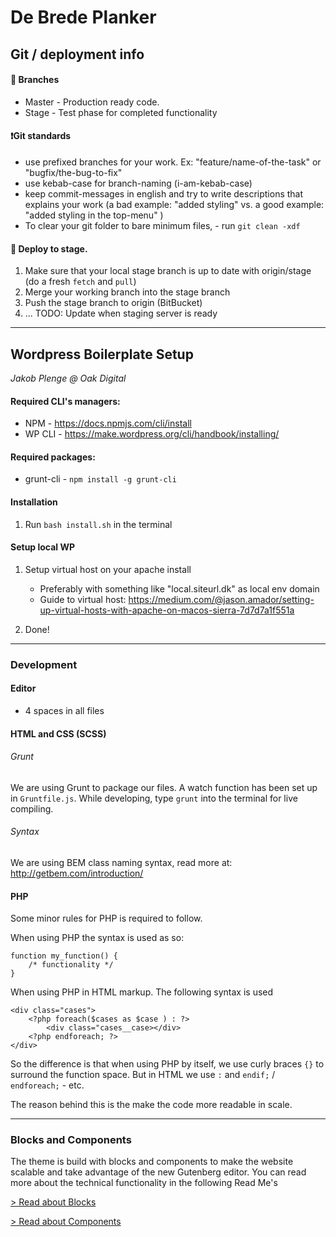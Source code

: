 # De Brede Planker

## Git / deployment info

#### 🌱  Branches
- Master - Production ready code.
- Stage - Test phase for completed functionality

#### ❗️Git standards
- use prefixed branches for your work. Ex: "feature/name-of-the-task" or "bugfix/the-bug-to-fix" 
- use kebab-case for branch-naming (i-am-kebab-case)
- keep commit-messages in english and try to write descriptions that explains your work (a bad example: "added styling" vs. a good example: "added styling in the top-menu" )
- To clear your git folder to bare minimum files, - run `git clean -xdf` 

#### 🚀 Deploy to stage.

1. Make sure that your local stage branch is up to date with origin/stage (do a fresh `fetch` and `pull`)
2. Merge your working branch into the stage branch
3. Push the stage branch to origin (BitBucket) 
4. ... TODO: Update when staging server is ready

___

## Wordpress Boilerplate Setup

*Jakob Plenge @ Oak Digital*

#### Required CLI's managers: ####

* NPM - https://docs.npmjs.com/cli/install
* WP CLI - https://make.wordpress.org/cli/handbook/installing/

#### Required packages: ####

* grunt-cli - ``` npm install -g grunt-cli ```

#### Installation ####

1. Run ```bash install.sh``` in the terminal

#### Setup local WP ####

1. Setup virtual host on your apache install
    * Preferably with something like "local.siteurl.dk" as local env domain
    * Guide to virtual host: https://medium.com/@jason.amador/setting-up-virtual-hosts-with-apache-on-macos-sierra-7d7d7a1f551a

4. Done!

___

### Development ###

#### Editor ####
* 4 spaces in all files

#### HTML and CSS (SCSS) ####

###### Grunt ######
We are using Grunt to package our files.
A watch function has been set up in `Gruntfile.js`.
While developing, type `grunt` into the terminal for live compiling.

###### Syntax ######

We are using BEM class naming syntax, read more at: http://getbem.com/introduction/

#### PHP ####

Some minor rules for PHP is required to follow.

When using PHP the syntax is used as so:

```
function my_function() {
    /* functionality */
}
```

When using PHP in HTML markup. The following syntax is used

```
<div class="cases">
    <?php foreach($cases as $case ) : ?>
        <div class="cases__case></div>
    <?php endforeach; ?>
</div>
```

So the difference is that when using PHP by itself, we use curly braces `{}` to surround the function space. But in HTML we use `:` and `endif;` / `endforeach;` - etc.

The reason behind this is the make the code more readable in scale.


___

### Blocks and Components

The theme is build with blocks and components to make the website scalable and take advantage of the new Gutenberg editor. You can read more about the technical functionality in the following Read Me's

[> Read about Blocks](wp-content/themes/boilerplate/template-parts/blocks/README.md)

[> Read about Components](wp-content/themes/boilerplate/template-parts/components/README.md)